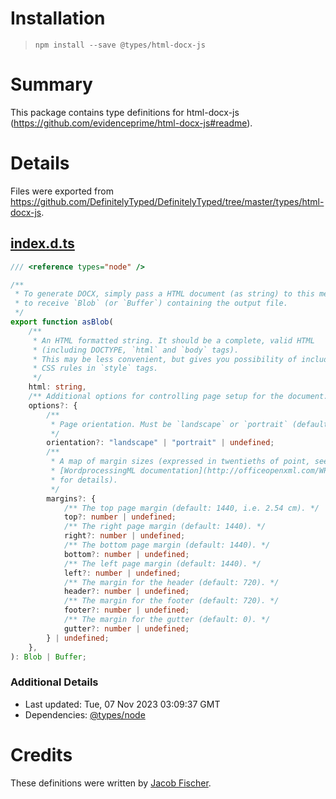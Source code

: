 # Installation
> `npm install --save @types/html-docx-js`

# Summary
This package contains type definitions for html-docx-js (https://github.com/evidenceprime/html-docx-js#readme).

# Details
Files were exported from https://github.com/DefinitelyTyped/DefinitelyTyped/tree/master/types/html-docx-js.
## [index.d.ts](https://github.com/DefinitelyTyped/DefinitelyTyped/tree/master/types/html-docx-js/index.d.ts)
````ts
/// <reference types="node" />

/**
 * To generate DOCX, simply pass a HTML document (as string) to this method
 * to receive `Blob` (or `Buffer`) containing the output file.
 */
export function asBlob(
    /**
     * An HTML formatted string. It should be a complete, valid HTML
     * (including DOCTYPE, `html` and `body` tags).
     * This may be less convenient, but gives you possibility of including
     * CSS rules in `style` tags.
     */
    html: string,
    /** Additional options for controlling page setup for the document. */
    options?: {
        /**
         * Page orientation. Must be `landscape` or `portrait` (default).
         */
        orientation?: "landscape" | "portrait" | undefined;
        /**
         * A map of margin sizes (expressed in twentieths of point, see
         * [WordprocessingML documentation](http://officeopenxml.com/WPsectionPgMar.php)
         * for details).
         */
        margins?: {
            /** The top page margin (default: 1440, i.e. 2.54 cm). */
            top?: number | undefined;
            /** The right page margin (default: 1440). */
            right?: number | undefined;
            /** The bottom page margin (default: 1440). */
            bottom?: number | undefined;
            /** The left page margin (default: 1440). */
            left?: number | undefined;
            /** The margin for the header (default: 720). */
            header?: number | undefined;
            /** The margin for the footer (default: 720). */
            footer?: number | undefined;
            /** The margin for the gutter (default: 0). */
            gutter?: number | undefined;
        } | undefined;
    },
): Blob | Buffer;

````

### Additional Details
 * Last updated: Tue, 07 Nov 2023 03:09:37 GMT
 * Dependencies: [@types/node](https://npmjs.com/package/@types/node)

# Credits
These definitions were written by [Jacob Fischer](https://github.com/JacobFischer).

